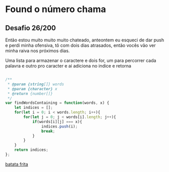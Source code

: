 # Found o número chama

## Desafio 26/200

Então estou muito muito muito chateado, anteontem eu esqueci de dar push e perdi minha ofensiva, tô com dois dias atrasados, então vocês vão ver minha raiva nos próximos dias.

Uma lista para armazenar o caractere e dois for, um para percorrer cada palavra e outro pro caracter e ai adiciona no indice e retorna

```javascript

/**
 * @param {string[]} words
 * @param {character} x
 * @return {number[]}
 */
var findWordsContaining = function(words, x) {
    let indices = [];
    for(let i = 0; i < words.length; i++){
        for(let j = 0; j < words[i].length; j++){
            if(words[i][j] === x){
                indices.push(i);
                break;
            }
        }
    }
    return indices;
};


```

[batata frita](https://leetcode.com/problems/find-words-containing-character/submissions/1644560135)